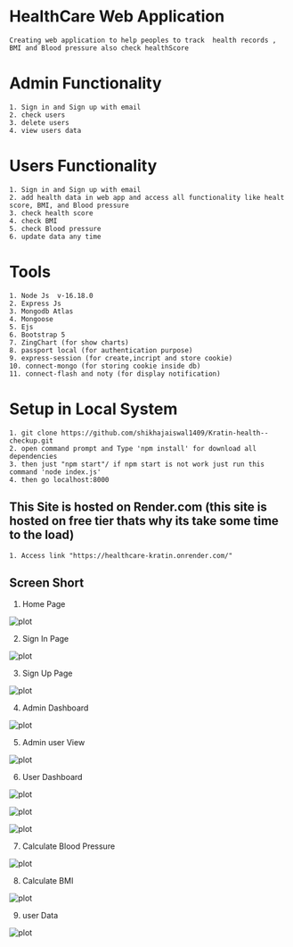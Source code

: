 # HealthCare Web Application 
    Creating web application to help peoples to track  health records , BMI and Blood pressure also check healthScore 

# Admin Functionality
    1. Sign in and Sign up with email
    2. check users
    3. delete users
    4. view users data

# Users Functionality
    1. Sign in and Sign up with email
    2. add health data in web app and access all functionality like healt score, BMI, and Blood pressure 
    3. check health score
    4. check BMI 
    5. check Blood pressure 
    6. update data any time
  
# Tools 
    1. Node Js  v-16.18.0
    2. Express Js
    3. Mongodb Atlas
    4. Mongoose
    5. Ejs 
    6. Bootstrap 5
    7. ZingChart (for show charts)
    8. passport local (for authentication purpose)
    9. express-session (for create,incript and store cookie)
    10. connect-mongo (for storing cookie inside db)
    11. connect-flash and noty (for display notification) 


# Setup in Local System

    1. git clone https://github.com/shikhajaiswal1409/Kratin-health--checkup.git
    2. open command prompt and Type 'npm install' for download all dependencies
    3. then just "npm start"/ if npm start is not work just run this command 'node index.js'
    4. then go localhost:8000


## This Site is hosted on Render.com (this site is hosted on free tier thats why its take some time to the load)
    1. Access link "https://healthcare-kratin.onrender.com/"



## Screen Short

1. Home Page

![plot](./assets/screenshort/homePage.png)

2. Sign In Page 

![plot](./assets/screenshort/signin.png)

3. Sign Up Page

![plot](./assets/screenshort/signup.png)

4. Admin Dashboard

 ![plot](./assets/screenshort/adminDashboard.png)

5. Admin user View 

![plot](./assets/screenshort/adminViewUser.png)

6. User Dashboard

![plot](./assets/screenshort/userDashboard.png)

![plot](./assets/screenshort/userDashboard1.png)

![plot](./assets/screenshort/userDashboard2.png)

7. Calculate Blood Pressure

![plot](./assets/screenshort/bloodpressure.png)

8. Calculate BMI

![plot](./assets/screenshort/BMI%20.png)

9. user Data

![plot](./assets/screenshort/create.png)
